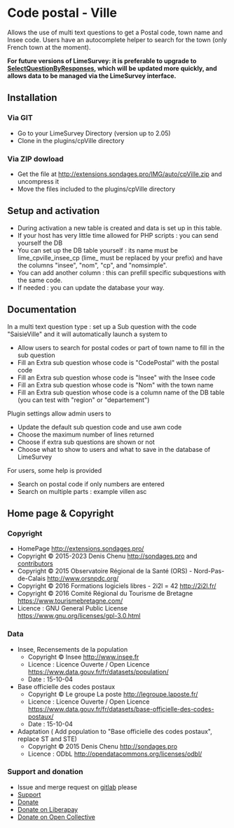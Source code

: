 # Code postal - Ville

Allows the use of multi text questions to get a Postal code, town name and Insee code. Users have an autocomplete helper to search for the town (only French town at the moment).

**For future versions of LimeSurvey: it is preferable to upgrade to 
[SelectQuestionByResponses](https://gitlab.com/SondagesPro/QuestionSettingsType/SelectQuestionByResponses), which will be updated more quickly, and allows data to be managed via the LimeSurvey interface.** 

## Installation

### Via GIT
- Go to your LimeSurvey Directory (version up to 2.05)
- Clone in the plugins/cpVille directory

### Via ZIP dowload
- Get the file at <http://extensions.sondages.pro/IMG/auto/cpVille.zip> and uncompress it
- Move the files included to the plugins/cpVille directory

## Setup and activation
- During activation a new table is created and data is set up in this table.
- If your host has very little time allowed for PHP scripts : you can send yourself the DB
- You can set up the DB table yourself : its name must be lime_cpville_insee_cp (lime_ must be replaced by your prefix) and have the columns "insee", "nom", "cp", and "nomsimple".
- You can add another column : this can prefill specific subquestions with the same code.
- If needed : you can update the database your way.

## Documentation
In a multi text question type : set up a Sub question with the code "SaisieVille" and it will automatically launch a system to
- Allow users to search for postal codes or part of town name to fill in the sub question
- Fill an Extra sub question whose code is "CodePostal" with the postal code
- Fill an Extra sub question whose code is "Insee" with the Insee code
- Fill an Extra sub question whose code is "Nom" with the town name
- Fill an Extra sub question whose code is a column name of the DB table (you can test with "region" or "departement")

Plugin settings allow admin users to 
- Update the default sub question code and use awn code
- Choose the maximum number of lines returned
- Choose if extra sub questions are shown or not
- Choose what to show to users and what to save in the database of LimeSurvey

For users, some help is provided
- Search on postal code if only numbers are entered
- Search on multiple parts : example villen asc

## Home page & Copyright

### Copyright
- HomePage <http://extensions.sondages.pro/>
- Copyright © 2015-2023 Denis Chenu <http://sondages.pro> and [contributors](https://gitlab.com/SondagesPro/QuestionSettingsType/cpVille/-/graphs/master?ref_type=heads)
- Copyright © 2015 Observatoire Régional de la Santé (ORS) - Nord-Pas-de-Calais <http://www.orsnpdc.org/>
- Copyright © 2016 Formations logiciels libres - 2i2l = 42 <http://2i2l.fr/>
- Copyright © 2016 Comité Régional du Tourisme de Bretagne <https://www.tourismebretagne.com/>
- Licence : GNU General Public License <https://www.gnu.org/licenses/gpl-3.0.html>

### Data
- Insee, Recensements de la population
  - Copyright © Insee <http://www.insee.fr>
  - Licence : Licence Ouverte / Open Licence <https://www.data.gouv.fr/fr/datasets/population/>
  - Date : 15-10-04
- Base officielle des codes postaux
  - Copyright © Le groupe La poste <http://legroupe.laposte.fr/>
  - Licence : Licence Ouverte / Open Licence <https://www.data.gouv.fr/fr/datasets/base-officielle-des-codes-postaux/>
  - Date : 15-10-04
- Adaptation ( Add population to "Base officielle des codes postaux", replace ST and STE)
  - Copyright © 2015 Denis Chenu <http://sondages.pro>
  - Licence : ODbL <http://opendatacommons.org/licenses/odbl/>

### Support and donation
- Issue and merge request on [gitlab](https://gitlab.com/SondagesPro/QuestionSettingsType/cpVille/) please
- [Support](https://support.sondages.pro)
- [Donate](https://support.sondages.pro/open.php?topicId=12)
- [Donate on Liberapay](https://liberapay.com/SondagesPro/)
- [Donate on Open Collective](https://opencollective.com/sondagespro)
